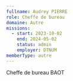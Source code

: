 ```yaml
---
fullname: Audrey PIERRE
role: Cheffe de bureau
domaine: Autre
missions:
  - start: 2023-10-02
    end: 2024-05-02
    status: admin
    employer: DTNUM
memberType: autre
---
```


Cheffe de bureau BAOT
